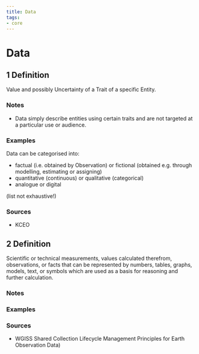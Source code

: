 ```yaml
---
title: Data
tags:
- core
---
```


# Data

## 1 Definition

Value and possibly Uncertainty of a Trait of a specific Entity.

### Notes 
- Data simply describe entities using certain traits and are not targeted at a particular use or audience.

### Examples 
Data can be categorised into:
- factual (i.e. obtained by Observation) or fictional (obtained e.g. through modelling, estimating or assigning)
- quantitative (continuous) or qualitative (categorical)
- analogue or digital

(list not exhaustive!)

### Sources
- KCEO

## 2 Definition

Scientific or technical measurements, values calculated therefrom, observations, or facts that can be represented by numbers, tables, graphs, models, text, or symbols which are used as a basis for reasoning and further calculation.

### Notes

### Examples

### Sources
- WGISS Shared Collection Lifecycle Management Principles for Earth Observation Data)
